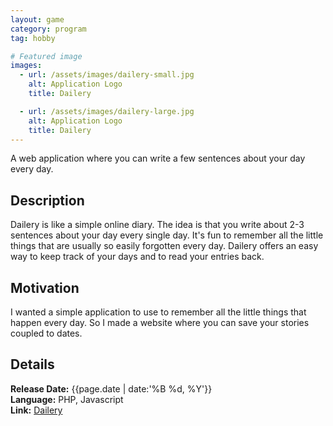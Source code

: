 ```yaml
---
layout: game
category: program
tag: hobby

# Featured image
images:
  - url: /assets/images/dailery-small.jpg
    alt: Application Logo
    title: Dailery

  - url: /assets/images/dailery-large.jpg
    alt: Application Logo
    title: Dailery
---
```


A web application where you can write a few sentences about your day every day. 
<!--content-->

## Description
Dailery is like a simple online diary. The idea is that you write about 2-3 sentences about your day every single day. It's fun to remember all the little things that are usually so easily forgotten every day. Dailery offers an easy way to keep track of your days and to read your entries back.

## Motivation
I wanted a simple application to use to remember all the little things that happen every day. So I made a website where you can save your stories coupled to dates.

## Details
**Release Date:** {{page.date | date:'%B %d, %Y'}}    
**Language:** PHP, Javascript   
**Link:** [Dailery](http://www.dailery.com/)

